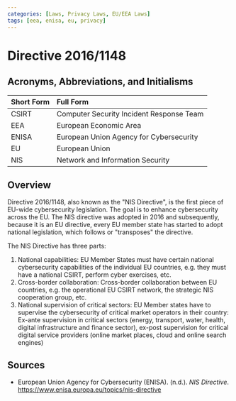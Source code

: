 ```yaml
---
categories: [Laws, Privacy Laws, EU/EEA Laws]
tags: [eea, enisa, eu, privacy]
---
```


# Directive 2016/1148

## Acronyms, Abbreviations, and Initialisms

Short Form | Full Form
:--- | :---
CSIRT | Computer Security Incident Response Team
EEA | European Economic Area
ENISA | European Union Agency for Cybersecurity
EU | European Union
NIS | Network and Information Security

## Overview

Directive 2016/1148, also known as the "NIS Directive", is the first piece of EU-wide cybersecurity legislation. The goal is to enhance cybersecurity across the EU. The NIS directive was adopted in 2016 and subsequently, because it is an EU directive, every EU member state has started to adopt national legislation, which follows or "transposes" the directive.

The NIS Directive has three parts:

1. National capabilities: EU Member States must have certain national cybersecurity capabilities of the individual EU countries, e.g. they must have a national CSIRT, perform cyber exercises, etc.
2. Cross-border collaboration: Cross-border collaboration between EU countries, e.g. the operational EU CSIRT network, the strategic NIS cooperation group, etc.
3. National supervision of critical sectors: EU Member states have to supervise the cybersecurity of critical market operators in their country: Ex-ante supervision in critical sectors (energy, transport, water, health, digital infrastructure and finance sector), ex-post supervision for critical digital service providers (online market places, cloud and online search engines)

## Sources

- European Union Agency for Cybersecurity (ENISA). (n.d.). *NIS Directive*. https://www.enisa.europa.eu/topics/nis-directive
